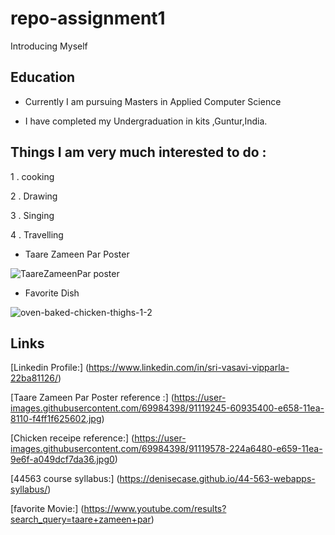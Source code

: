 # repo-assignment1
 Introducing Myself


## Education

* Currently I am pursuing Masters in Applied Computer Science 

* I have completed my Undergraduation in kits ,Guntur,India.

## Things I am very much interested to do :

1 . cooking

2 . Drawing

3 . Singing

4 . Travelling

 * Taare Zameen Par Poster

![TaareZameenPar poster](https://user-images.githubusercontent.com/69984398/91119245-60935400-e658-11ea-8110-f4ff1f625602.jpg)


* Favorite Dish

![oven-baked-chicken-thighs-1-2](https://user-images.githubusercontent.com/69984398/91119578-224a6480-e659-11ea-9e6f-a049dcf7da36.jpg)

## Links
[Linkedin Profile:] (https://www.linkedin.com/in/sri-vasavi-vipparla-22ba81126/)

[Taare Zameen Par Poster reference :] (https://user-images.githubusercontent.com/69984398/91119245-60935400-e658-11ea-8110-f4ff1f625602.jpg)


[Chicken receipe reference:] (https://user-images.githubusercontent.com/69984398/91119578-224a6480-e659-11ea-9e6f-a049dcf7da36.jpg0)

[44563 course syllabus:] (https://denisecase.github.io/44-563-webapps-syllabus/)

[favorite Movie:] (https://www.youtube.com/results?search_query=taare+zameen+par)
